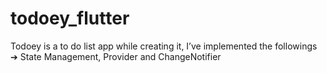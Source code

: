 # todoey_flutter

Todoey is a to do list app while creating it, I’ve implemented the followings
➔ State Management, Provider and ChangeNotifier



